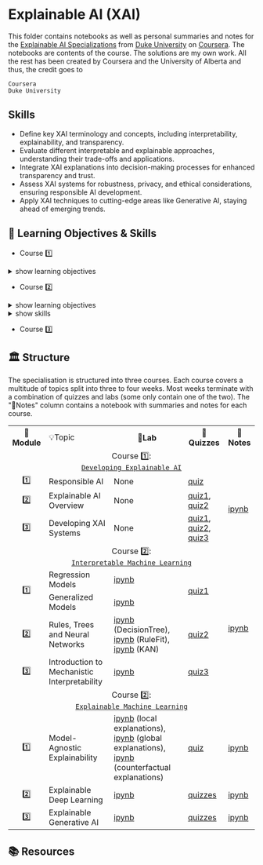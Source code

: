# Explainable AI (XAI)

This folder contains notebooks as well as personal summaries and notes for the [Explainable AI Specializations](https://www.coursera.org/specializations/explainable-artificial-intelligence-xai) from [Duke University](https://duke.edu/) on [Coursera](https://www.coursera.org/). The notebooks are contents of the course. The solutions are my own work. All the rest has been created by Coursera and the University of Alberta and thus, the credit goes to

```
Coursera
Duke University
```

## Skills 

- Define key XAI terminology and concepts, including interpretability, explainability, and transparency.
- Evaluate different interpretable and explainable approaches, understanding their trade-offs and applications.
- Integrate XAI explanations into decision-making processes for enhanced transparency and trust.
- Assess XAI systems for robustness, privacy, and ethical considerations, ensuring responsible AI development.
- Apply XAI techniques to cutting-edge areas like Generative AI, staying ahead of emerging trends.

## 🎯 Learning Objectives & Skills

- Course 1️⃣ 

<details>
  <summary>show learning objectives</summary>

```
    Module 1
    - Differentiate interpretability, explainability, and transparency in AI
    - Identify algorithmic bias
    - Critically examine ethical considerations in the context of responsible AI
    Module 2
    - Describe XAI techniques and approaches
    - Examine the trade-offs and challenges in developing XAI systems
    - Identify emerging trends in applying XAI to Generative AI
    Module 3
    - Integrate XAI explanations into decision-making processes
    - Describe considerations for the evaluation of XAI systems
    - Identify ways to ensure robustness and privacy in XAI systems
```

</details>

- Course 2️⃣ 

<details>
  <summary>show learning objectives</summary>

```
    - Describe interpretable machine learning and differentiate between interpretability and explainability.
    - Explain and implement regression models in Python.
    - Demonstrate knowledge of generalized models in Python. 
```

</details>

<details>
  <summary>show skills</summary>

```
    - Describe interpretable machine learning and differentiate between interpretability and explainability. 
    - Explain and implement regression models in Python.
    - Demonstrate knowledge of generalized models in Python.
    - Explain and implement decision trees in Python.
    - Demonstrate knowledge of decision rules in Python.
    - Define and explain neural network interpretable model approaches, including prototype-based networks, monotonic networks, and Kolmogorov-Arnold networks.
    - Explain foundational Mechanistic Interpretability concepts, including features and circuits.
    - Describe the Superposition Hypothesis.
    - Define Representation Learning and be able to analyze current research on scaling Representation Learning to LLMs. 
```

</details>

- Course 3️⃣ 

## 🏛️ Structure

The specialisation is structured into three courses. Each course covers a multitude of topics split into three to four weeks. Most weeks terminate with a combination of quizzes and labs (some only contain one of the two). The "📖Notes" column contains a notebook with summaries and notes for each course.

<table>
  <tr>
    <th>📅Module</th>
    <td>💡Topic</td>
    <th>🔬Lab</th>
    <th>📝Quizzes</th>
    <th>📖Notes</th>
  </tr>
  <!-- 
  ------------------------------------------------------------ -->
  <!-- COURSE 1 -->                
  <!-- ------------------------------------------------------------ -->
  <tr>
    <td colspan="5" align="center">
      Course 1️⃣:<br><a href="https://github.com/PeeteKeesel/coursera-summaries/blob/main/specializations/explainable_ai/course1_developing_explainable_ai">
        <code>Developing Explainable AI</code>
      </a>     
    </td>
  </tr>
  <tr>
    <td rowspan="1" align="center">1️⃣</td>
    <td>Responsible AI</td>
    <td>None</td>
    <td rowspan="1">
        <a href="https://github.com/PeeteKeesel/coursera-summaries/blob/main/specializations/explainable_ai/course1_developing_explainable_ai/quiz_module1.md">quiz</a>
    </td>
    <td rowspan="3">
        <a href="https://github.com/PeeteKeesel/coursera-summaries/blob/main/specializations/explainable_ai/course1_developing_explainable_ai/C1_Notes.ipynb">ipynb</a>  
    </td>
  </tr>
  <tr>
    <td rowspan="1" align="center">2️⃣</td>
    <td>Explainable AI Overview</td>
    <td>None</td>
    <td rowspan="1">
        <a href="https://github.com/PeeteKeesel/coursera-summaries/blob/main/specializations/explainable_ai/course1_developing_explainable_ai/quiz_module2.md">quiz1</a>, <a href="https://github.com/PeeteKeesel/coursera-summaries/blob/main/specializations/explainable_ai/course1_developing_explainable_ai/quiz_module2_2.md">quiz2</a>
    </td>
  </tr> 
  <tr>
    <td rowspan="1" align="center">3️⃣</td>
    <td>Developing XAI Systems</td>
    <td>None</td>
    <td rowspan="1">
        <a href="https://github.com/PeeteKeesel/coursera-summaries/blob/main/specializations/explainable_ai/course1_developing_explainable_ai/quiz_module3.md">quiz1</a>, <a href="https://github.com/PeeteKeesel/coursera-summaries/blob/main/specializations/explainable_ai/course1_developing_explainable_ai/quiz_module3_2.md">quiz2</a>, <a href="https://github.com/PeeteKeesel/coursera-summaries/blob/main/specializations/explainable_ai/course1_developing_explainable_ai/quiz_module3_3.md">quiz3</a>
    </td>
  </tr> 
  <!-- ------------------------------------------------------------ -->
  <!-- COURSE 2 : Interpretable Machine Learning -->                
  <!-- ------------------------------------------------------------ -->
  <tr>
    <td colspan="5" align="center">
      Course 2️⃣:<br><a href="https://github.com/PeeteKeesel/coursera-summaries/blob/main/specializations/explainable_ai/course2_interpretable_machine_learning">
        <code>Interpretable Machine Learning</code>
      </a>     
    </td>
  </tr>   
  <tr>
    <td rowspan="2" align="center">1️⃣</td>
    <td>Regression Models</td>
    <td><a href="https://github.com/PeeteKeesel/coursera-summaries/blob/main/specializations/explainable_ai/course2_interpretable_machine_learning/C2_M1_1_regression_interpretability.ipynb">ipynb</a></td>
    <td rowspan="2">
        <a href="https://github.com/PeeteKeesel/coursera-summaries/blob/main/specializations/explainable_ai/course2_interpretable_machine_learning/quizzes/quiz_module1.md">quiz1</a>
    </td>
    <td rowspan="4">
        <a href="https://github.com/PeeteKeesel/coursera-summaries/blob/main/specializations/explainable_ai/course2_interpretable_machine_learning/C2_Notes.ipynb">ipynb</a>    
    </td>     
  </tr>
  <tr>
    <td>Generalized Models</td>
    <td><a href="https://github.com/PeeteKeesel/coursera-summaries/blob/main/specializations/explainable_ai/course2_interpretable_machine_learning/C2_M1_2_generalized_models_interpretability.ipynb">ipynb</a></td>
  </tr>  
  <tr>
    <td rowspan="1" align="center">2️⃣</td>
    <td>Rules, Trees and Neural Networks</td>
    <td>
      <a href="https://github.com/PeeteKeesel/coursera-summaries/blob/main/specializations/explainable_ai/course2_interpretable_machine_learning/C2_M2_1_decision_tree_interpretability.ipynb">ipynb</a> (DecisionTree), <a href="https://github.com/PeeteKeesel/coursera-summaries/blob/main/specializations/explainable_ai/course2_interpretable_machine_learning/C2_M2_2_rulefit_interpretability.ipynb">ipynb</a> (RuleFit), <a href="https://github.com/PeeteKeesel/coursera-summaries/blob/main/specializations/explainable_ai/course2_interpretable_machine_learning/C2_M2_3_kan_interpretability.ipynb">ipynb</a> (KAN)
    </td>
    <td rowspan="1">
        <a href="https://github.com/PeeteKeesel/coursera-summaries/blob/main/specializations/explainable_ai/course2_interpretable_machine_learning/quizzes/quiz_module2.md">quiz2</a>
    </td> 
  </tr> 
  <tr>
    <td rowspan="1" align="center">3️⃣</td>
    <td>Introduction to Mechanistic Interpretability</td>
    <td><a href="https://github.com/PeeteKeesel/coursera-summaries/blob/main/specializations/explainable_ai/course2_interpretable_machine_learning/C2_M3_1_Main_Demo.ipynb">ipynb</a></td>
    <td rowspan="1">
        <a href="https://github.com/PeeteKeesel/coursera-summaries/blob/main/specializations/explainable_ai/course2_interpretable_machine_learning/quizzes/quiz_module3.md">quiz3</a>
    </td>   
  </tr> 
  <!-- ------------------------------------------------------------ -->
  <!-- COURSE 3 : Interpretable Machine Learning -->                
  <!-- ------------------------------------------------------------ -->
  <tr>
    <td colspan="5" align="center">
      Course 2️⃣:<br><a href="https://github.com/PeeteKeesel/coursera-summaries/blob/main/specializations/explainable_ai/course3_explainable_machine_learning">
        <code>Explainable Machine Learning</code>
      </a>     
    </td>
  </tr> 
  <tr>
    <td rowspan="1" align="center">1️⃣</td>
    <td>Model-Agnostic Explainability</td>
    <td>
      <a href="https://github.com/PeeteKeesel/coursera-summaries/blob/main/specializations/explainable_ai/course3_explainable_machine_learning/M1_1_local_explanations.ipynb">ipynb</a> (local explanations), <a href="https://github.com/PeeteKeesel/coursera-summaries/blob/main/specializations/explainable_ai/course3_explainable_machine_learning/M1_2_global_explanations.ipynb">ipynb</a> (global explanations), <a href="https://github.com/PeeteKeesel/coursera-summaries/blob/main/specializations/explainable_ai/course3_explainable_machine_learning/M1_3_counterfactul_explanations.ipynb">ipynb</a> (counterfactual explanations)
    </td>
    <td rowspan="1">
        <a href="https://github.com/PeeteKeesel/coursera-summaries/blob/main/specializations/explainable_ai/course3_explainable_machine_learning/quizzes/quiz_module1.md">quiz</a>
    </td>
    <td rowspan="1">
        <a href="https://github.com/PeeteKeesel/coursera-summaries/blob/main/specializations/explainable_ai/course3_explainable_machine_learning/C3M1_Notes.ipynb">ipynb</a>    
    </td>  
  </tr>
  <tr>
    <td rowspan="1" align="center">2️⃣</td>
    <td>Explainable Deep Learning</td>
    <td><a href="https://github.com/PeeteKeesel/coursera-summaries/blob/main/specializations/explainable_ai/course3_explainable_machine_learning/M2_1_saliency_maps.ipynb">ipynb</a></td>
    <td rowspan="1">
        <a href="https://github.com/PeeteKeesel/coursera-summaries/blob/main/specializations/explainable_ai/course3_explainable_machine_learning/quizzes/quiz_module2.md">quizzes</a>
    </td>
    <td rowspan="1">
        <a href="https://github.com/PeeteKeesel/coursera-summaries/blob/main/specializations/explainable_ai/course3_explainable_machine_learning/C3M2_Notes.ipynb">ipynb</a>    
    </td>      
  </tr>
  <tr>
    <td rowspan="1" align="center">3️⃣</td>
    <td>Explainable Generative AI</td>
    <td><a href="https://github.com/PeeteKeesel/coursera-summaries/blob/main/specializations/explainable_ai/course3_explainable_machine_learning/C2W1_Assignment.ipynb">ipynb</a></td>
    <td rowspan="1">
        <a href="https://github.com/PeeteKeesel/coursera-summaries/blob/main/specializations/explainable_ai/course3_explainable_machine_learning/quizzes/quiz_module3.md">quizzes</a>
    </td>
    <td rowspan="1">
        <a href="https://github.com/PeeteKeesel/coursera-summaries/blob/main/specializations/explainable_ai/course3_explainable_machine_learning/C3M3_Notes.ipynb">ipynb</a>    
    </td>      
  </tr>                
</table>

## 📚 Resources